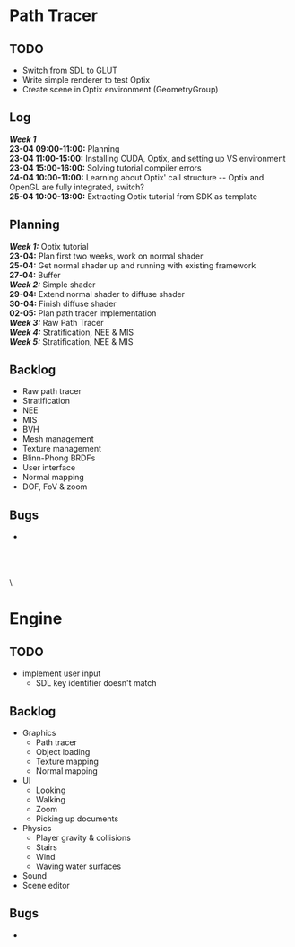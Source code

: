# Path Tracer
## TODO
 - Switch from SDL to GLUT  
 - Write simple renderer to test Optix  
 - Create scene in Optix environment (GeometryGroup)  

## Log
***Week 1***  
**23-04 09:00-11:00:** Planning  
**23-04 11:00-15:00:** Installing CUDA, Optix, and setting up VS environment  
**23-04 15:00-16:00:** Solving tutorial compiler errors  
**24-04 10:00-11:00:** Learning about Optix' call structure -- Optix and OpenGL are fully integrated, switch?  
**25-04 10:00-13:00:** Extracting Optix tutorial from SDK as template  

## Planning
***Week 1:*** Optix tutorial  
**23-04:** Plan first two weeks, work on normal shader  
**25-04:** Get normal shader up and running with existing framework  
**27-04:** Buffer  
***Week 2:*** Simple shader  
**29-04:** Extend normal shader to diffuse shader  
**30-04:** Finish diffuse shader  
**02-05:** Plan path tracer implementation  
***Week 3:*** Raw Path Tracer  
***Week 4:*** Stratification, NEE & MIS  
***Week 5:*** Stratification, NEE & MIS  

## Backlog
 - Raw path tracer  
 - Stratification  
 - NEE  
 - MIS  
 - BVH  
 - Mesh management  
 - Texture management  
 - Blinn-Phong BRDFs  
 - User interface  
 - Normal mapping  
 - DOF, FoV & zoom  

## Bugs
 -

\
\
\
\

# Engine
## TODO
 - implement user input
	- SDL key identifier doesn't match

## Backlog
 - Graphics  
	- Path tracer  
	- Object loading  
	- Texture mapping  
	- Normal mapping  
 - UI  
	- Looking  
	- Walking  
	- Zoom  
	- Picking up documents  
 - Physics  
	- Player gravity & collisions  
	- Stairs  
	- Wind  
	- Waving water surfaces  
 - Sound  
 - Scene editor  

## Bugs
 - 

